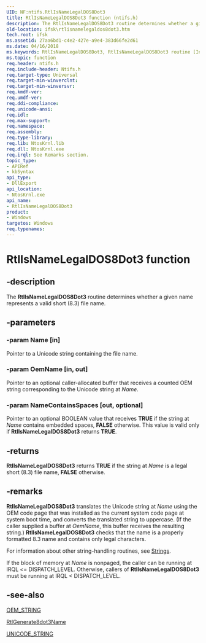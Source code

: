 ```yaml
---
UID: NF:ntifs.RtlIsNameLegalDOS8Dot3
title: RtlIsNameLegalDOS8Dot3 function (ntifs.h)
description: The RtlIsNameLegalDOS8Dot3 routine determines whether a given name represents a valid short (8.3) file name.
old-location: ifsk\rtlisnamelegaldos8dot3.htm
tech.root: ifsk
ms.assetid: 27aa6bd1-c4e2-427e-a9e4-383d66fe2d61
ms.date: 04/16/2018
ms.keywords: RtlIsNameLegalDOS8Dot3, RtlIsNameLegalDOS8Dot3 routine [Installable File System Drivers], ifsk.rtlisnamelegaldos8dot3, ntifs/RtlIsNameLegalDOS8Dot3, rtlref_73bcf962-f0aa-4fa1-9e45-0a471a6b2c40.xml
ms.topic: function
req.header: ntifs.h
req.include-header: Ntifs.h
req.target-type: Universal
req.target-min-winverclnt: 
req.target-min-winversvr: 
req.kmdf-ver: 
req.umdf-ver: 
req.ddi-compliance: 
req.unicode-ansi: 
req.idl: 
req.max-support: 
req.namespace: 
req.assembly: 
req.type-library: 
req.lib: NtosKrnl.lib
req.dll: NtosKrnl.exe
req.irql: See Remarks section.
topic_type:
- APIRef
- kbSyntax
api_type:
- DllExport
api_location:
- NtosKrnl.exe
api_name:
- RtlIsNameLegalDOS8Dot3
product:
- Windows
targetos: Windows
req.typenames: 
---
```


# RtlIsNameLegalDOS8Dot3 function


## -description


The <b>RtlIsNameLegalDOS8Dot3</b> routine determines whether a given name represents a valid short (8.3) file name. 


## -parameters




### -param Name [in]

Pointer to a Unicode string containing the file name. 


### -param OemName [in, out]

Pointer to an optional caller-allocated buffer that receives a counted OEM string corresponding to the Unicode string at <i>Name</i>. 


### -param NameContainsSpaces [out, optional]

Pointer to an optional BOOLEAN value that receives <b>TRUE</b> if the string at <i>Name</i> contains embedded spaces, <b>FALSE</b> otherwise. This value is valid only if <b>RtlIsNameLegalDOS8Dot3</b> returns <b>TRUE</b>. 


## -returns



<b>RtlIsNameLegalDOS8Dot3</b> returns <b>TRUE</b> if the string at <i>Name</i> is a legal short (8.3) file name, <b>FALSE</b> otherwise.




## -remarks



<b>RtlIsNameLegalDOS8Dot3</b> translates the Unicode string at <i>Name</i> using the OEM code page that was installed as the current system code page at system boot time, and converts the translated string to uppercase. (If the caller supplied a buffer at <i>OemName</i>, this buffer receives the resulting string.) <b>RtlIsNameLegalDOS8Dot3</b> checks that the name is a properly formatted 8.3 name and contains only legal characters.

For information about other string-handling routines, see <a href="https://msdn.microsoft.com/library/windows/hardware/ff563884">Strings</a>. 

If the block of memory at <i>Name</i> is nonpaged, the caller can be running at IRQL &lt;= DISPATCH_LEVEL. Otherwise, callers of <b>RtlIsNameLegalDOS8Dot3</b> must be running at IRQL &lt; DISPATCH_LEVEL. 




## -see-also




<a href="https://msdn.microsoft.com/library/windows/hardware/ff558741">OEM_STRING</a>



<a href="https://msdn.microsoft.com/library/windows/hardware/ff552285">RtlGenerate8dot3Name</a>



<a href="https://docs.microsoft.com/windows/desktop/api/ntdef/ns-ntdef-_unicode_string">UNICODE_STRING</a>
 

 

